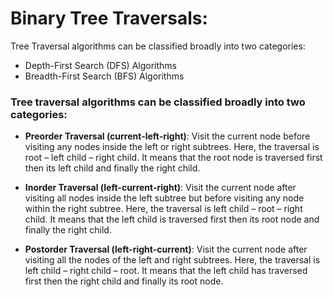 # Binary Tree Traversals:

Tree Traversal algorithms can be classified broadly into two categories:

- Depth-First Search (DFS) Algorithms
- Breadth-First Search (BFS) Algorithms

### Tree traversal algorithms can be classified broadly into two categories:


- **Preorder Traversal (current-left-right)**: Visit the current node before visiting any nodes inside the left or right subtrees. Here, the traversal is root – left child – right child. It means that the root node is traversed first then its left child and finally the right child.

- **Inorder Traversal (left-current-right)**: Visit the current node after visiting all nodes inside the left subtree but before visiting any node within the right subtree. Here, the traversal is left child – root – right child.  It means that the left child is traversed first then its root node and finally the right child.

- **Postorder Traversal (left-right-current)**: Visit the current node after visiting all the nodes of the left and right subtrees.  Here, the traversal is left child – right child – root.  It means that the left child has traversed first then the right child and finally its root node.